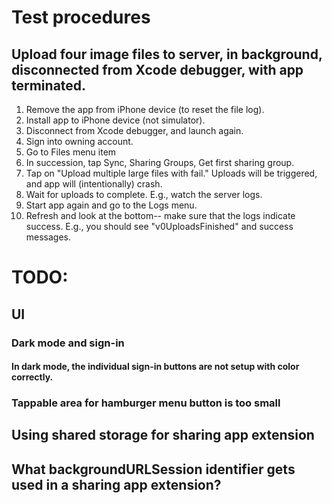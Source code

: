 # Test procedures
## Upload four image files to server, in background, disconnected from Xcode debugger, with app terminated.

1. Remove the app from iPhone device (to reset the file log).
2. Install app to iPhone device (not simulator).
3. Disconnect from Xcode debugger, and launch again.
4. Sign into owning account.
5. Go to Files menu item
6. In succession, tap Sync, Sharing Groups, Get first sharing group.
7. Tap on "Upload multiple large files with fail." Uploads will be triggered, and app will (intentionally) crash.
8. Wait for uploads to complete. E.g., watch the server logs.
9. Start app again and go to the Logs menu. 
10. Refresh and look at the bottom-- make sure that the logs indicate success. E.g., you should see "v0UploadsFinished" and success messages.

# TODO:

## UI

### Dark mode and sign-in

#### In dark mode, the individual sign-in buttons are not setup with color correctly.

### Tappable area for hamburger menu button is too small

## Using shared storage for sharing app extension

## What backgroundURLSession identifier gets used in a sharing app extension?
